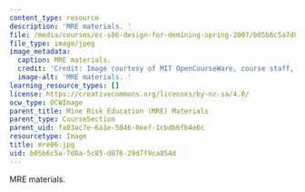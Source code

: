 ```yaml
---
content_type: resource
description: 'MRE materials. '
file: /media/courses/ec-s06-design-for-demining-spring-2007/b05b6c5a7d8a5c85d07629d7f9ca854d_mre06.jpg
file_type: image/jpeg
image_metadata:
  caption: MRE materials.
  credit: 'Credit: Image courtesy of MIT OpenCourseWare, course staff, and students.'
  image-alt: 'MRE materials. '
learning_resource_types: []
license: https://creativecommons.org/licenses/by-nc-sa/4.0/
ocw_type: OCWImage
parent_title: Mine Risk Education (MRE) Materials
parent_type: CourseSection
parent_uid: fa03ac7e-6a1e-5046-0eef-1cbdb6fb4e6c
resourcetype: Image
title: mre06.jpg
uid: b05b6c5a-7d8a-5c85-d076-29d7f9ca854d
---
```

MRE materials. 